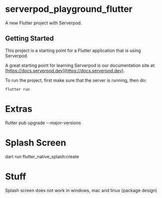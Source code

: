 # serverpod_playground_flutter

A new Flutter project with Serverpod.

## Getting Started

This project is a starting point for a Flutter application that is using
Serverpod.

A great starting point for learning Serverpod is our documentation site at:
[https://docs.serverpod.dev](https://docs.serverpod.dev).

To run the project, first make sure that the server is running, then do:

    flutter run


# Extras
flutter pub upgrade --major-versions

# Splash Screen
dart run flutter_native_splash:create

# Stuff
Splash screen does not work in windows, mac and linux (package design)